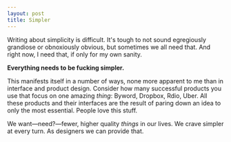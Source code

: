 ```yaml
---
layout: post
title: Simpler
---
```


Writing about simplicity is difficult. It's tough to not sound egregiously grandiose or obnoxiously obvious, but sometimes we all need that. And right now, I need that, if only for my own sanity.

**Everything needs to be fucking simpler.**

This manifests itself in a number of ways, none more apparent to me than in interface and product design. Consider how many successful products you use that focus on one amazing *thing*: Byword, Dropbox, Rdio, Uber. All these products and their interfaces are the result of paring down an idea to only the most essential. People love this stuff.

We want&mdash;need?&mdash;fewer, higher quality *things* in our lives. We crave simpler at every turn. As designers we can provide that.
